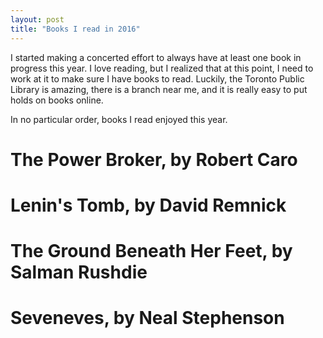 ```yaml
---
layout: post
title: "Books I read in 2016"
---
```


I started making a concerted effort to always have at least one book in progress this year.
I love reading, but I realized that at this point, I need to work at it to make sure I have books to read.
Luckily, the Toronto Public Library is amazing, there is a branch near me, and it is really easy to put holds on books online.

In no particular order, books I read enjoyed this year.

# The Power Broker, by Robert Caro

# Lenin's Tomb, by David Remnick

# The Ground Beneath Her Feet, by Salman Rushdie

# Seveneves, by Neal Stephenson
